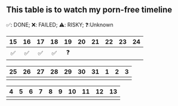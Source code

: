 ## This table is to watch my porn-free timeline
✅: DONE; ❌: FAILED; ⚠️: RISKY; ❓:Unknown

| 15  | 16  | 17  | 18  | 19  | 20  | 21  | 22  | 23  | 24  |
| :-: | :-: | :-: | :-: | :-: | :-: | :-: | :-: | :-: | :-: |
|  ✅  |  ✅  |  ✅  |  ✅  |  ❓  |     |     |     |     |     |

| 25  | 26  | 27  | 28  | 29  | 30  | 31  |  1  |  2  |  3  |
| :-: | :-: | :-: | :-: | :-: | :-: | :-: | :-: | :-: | :-: |
|     |     |     |     |     |     |     |     |     |     |

|  4  |  5  |  6  |  7  |  8  |  9  | 10  | 11  | 12  | 13  |
| :-: | :-: | :-: | :-: | :-: | :-: | :-: | :-: | :-: | :-: |
|     |     |     |     |     |     |     |     |     |     |
